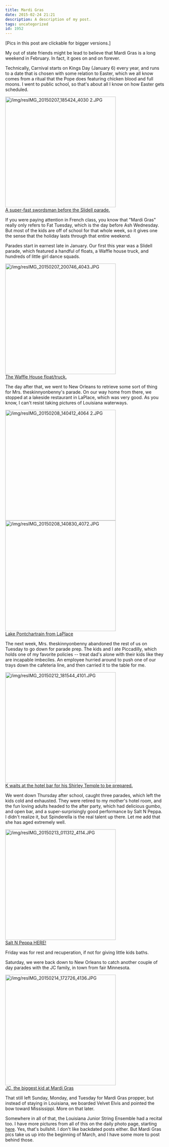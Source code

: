 ```yaml
---
title: Mardi Gras
date: 2015-02-24 21:21
description: A description of my post.
tags: uncategorized
id: 1952
---
```

[Pics in this post are clickable for bigger versions.]

My out of state friends might be lead to believe that Mardi Gras is a long weekend in February.  In fact, it goes on and on forever.

Technically, Carnival starts on Kings Day (January 6) every year, and runs to a date that is chosen with some relation to Easter, which we all know comes from a ritual that the Pope does featuring chicken blood and full moons.  I went to public school, so that's about all I know on how Easter gets scheduled.

<a class="lightview centered" href="/img/resIMG_20150207_185424_4030 2.JPG" data-lightview-caption="A super-fast swordsman before the Slidell parade.
" data-lightview-group="group1"><img src="/img/resIMG_20150207_185424_4030 2.JPG" alt="/img/resIMG_20150207_185424_4030 2.JPG" width="350px"><br><span class="caption">A super-fast swordsman before the Slidell parade.
</span></a>

If you were paying attention in French class, you know that "Mardi Gras" really only refers to Fat Tuesday, which is the day before Ash Wednesday.  But most of the kids are off of school for that whole week, so it gives one the sense that the holiday lasts through that entire weekend.  

Parades start in earnest late in January.  Our first this year was a Slidell parade, which featured a handful of floats, a Waffle house truck, and hundreds of little girl dance squads.  

<a class="lightview centered" href="/img/resIMG_20150207_200746_4043.JPG" data-lightview-caption="The Waffle House float/truck.
" data-lightview-group="group1"><img src="/img/resIMG_20150207_200746_4043.JPG" alt="/img/resIMG_20150207_200746_4043.JPG" width="350px"><br><span class="caption">The Waffle House float/truck.
</span></a>

The day after that, we went to New Orleans to retrieve some sort of thing for Mrs. theskinnyonbenny's parade.  On our way home from there, we stopped at a lakeside restaurant in LaPlace, which was very good.  As you know, I can't resist taking pictures of Louisiana waterways.

<a class="lightview centered" href="/img/resIMG_20150208_140412_4064 2.JPG" data-lightview-caption="" data-lightview-group="group1"><img src="/img/resIMG_20150208_140412_4064 2.JPG" alt="/img/resIMG_20150208_140412_4064 2.JPG" width="350px"><br><span class="caption"></span></a>
<a class="lightview centered" href="/img/resIMG_20150208_140830_4072.JPG" data-lightview-caption="Lake Pontchartrain from LaPlace
" data-lightview-group="group1"><img src="/img/resIMG_20150208_140830_4072.JPG" alt="/img/resIMG_20150208_140830_4072.JPG" width="350px"><br><span class="caption">Lake Pontchartrain from LaPlace
</span></a>

The next week, Mrs. theskinnyonbenny abandoned the rest of us on Tuesday to go down for parade prep.  The kids and I ate Piccadilly, which holds one of my favorite policies -- treat dad's alone with their kids like they are incapable imbeciles.  An employee hurried around to push one of our trays down the cafeteria line, and then carried it to the table for me.

<a class="lightview centered" href="/img/resIMG_20150212_181544_4101.JPG" data-lightview-caption="K waits at the hotel bar for his Shirley Temple to be prepared.
" data-lightview-group="group1"><img src="/img/resIMG_20150212_181544_4101.JPG" alt="/img/resIMG_20150212_181544_4101.JPG" width="350px"><br><span class="caption">K waits at the hotel bar for his Shirley Temple to be prepared.
</span></a>

We went down Thursday after school, caught three parades, which left the kids cold and exhausted.  They were retired to my mother's hotel room, and the fun loving adults headed to the after party, which had delicious gumbo, and open bar, and a super-surprisingly good performance by Salt N Peppa.  I didn't realize it, but Spinderella is the real talent up there.  Let me add that she has aged extremely well.

<a class="lightview centered" href="/img/resIMG_20150213_011312_4114.JPG" data-lightview-caption="Salt N Peppa HERE!
" data-lightview-group="group1"><img src="/img/resIMG_20150213_011312_4114.JPG" alt="/img/resIMG_20150213_011312_4114.JPG" width="350px"><br><span class="caption">Salt N Peppa HERE!
</span></a>

Friday was for rest and recuperation, if not for giving little kids baths.

Saturday, we were back down to New Orleans to catch another couple of day parades with the JC family, in town from fair Minnesota.  

<a class="lightview centered" href="/img/resIMG_20150214_172726_4136.JPG" data-lightview-caption="JC, the biggest kid at Mardi Gras
" data-lightview-group="group1"><img src="/img/resIMG_20150214_172726_4136.JPG" alt="/img/resIMG_20150214_172726_4136.JPG" width="350px"><br><span class="caption">JC, the biggest kid at Mardi Gras
</span></a>

That still left Sunday, Monday, and Tuesday for Mardi Gras propper, but instead of staying in Louisiana, we boarded Velvet Elvis and pointed the bow toward Mississippi.  More on that later.

Somewhere in all of that, the Louisiana Junior String Ensemble had a recital too.  I have more pictures from all of this on the daily photo page, starting <a href="http://theskinnyonbenny.com/dailyphoto/2015/page.php?year=2015&month=2&day=16">here</a>.  Yes, that's bullshit.  I don't like backdated posts either.  But Mardi Gras pics take us up into the beginning of March, and I have some more to post behind those.  